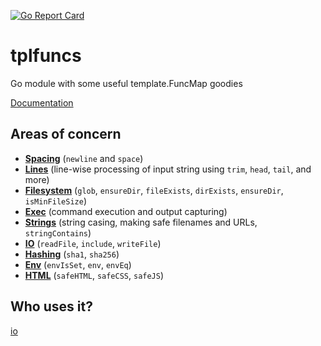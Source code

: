 [![Go Report Card](https://goreportcard.com/badge/github.com/jojomi/tplfuncs)](https://goreportcard.com/report/github.com/jojomi/tplfuncs)

# tplfuncs
Go module with some useful template.FuncMap goodies

[Documentation](https://pkg.go.dev/github.com/jojomi/tplfuncs)

## Areas of concern

* **[Spacing](spacing.go)** (`newline` and `space`)
* **[Lines](lines.go)** (line-wise processing of input string using `trim`, `head`, `tail`, and more)
* **[Filesystem](fs.go)** (`glob`, `ensureDir`, `fileExists`, `dirExists`, `ensureDir`, `isMinFileSize`)
* **[Exec](exec.go)** (command execution and output capturing)
* **[Strings](string.go)** (string casing, making safe filenames and URLs, `stringContains`)
* **[IO](io.go)** (`readFile`, `include`, `writeFile`)
* **[Hashing](hash.go)** (`sha1`, `sha256`)
* **[Env](env.go)** (`envIsSet`, `env`, `envEq`)
* **[HTML](heml.go)** (`safeHTML`, `safeCSS`, `safeJS`)

## Who uses it?

[io](https://github.com/jojomi/io)